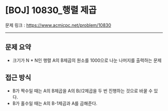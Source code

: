 # [BOJ] 10830_행렬 제곱

문제 링크 : https://www.acmicpc.net/problem/10830

------------------
## 문제 요약
  - 크기가 N * N인 행렬 A의 B제곱의 원소를 1000으로 나눈 나머지를 출력하는 문제

## 접근 방식
  - B가 짝수일 때는 A의 B제곱을 A의 B//2제곱을 두 번 진행하는 것으로 바꿀 수 있다.
  - B가 홀수일 때는 A의 B-1제곱과 A를 곱해준다.
